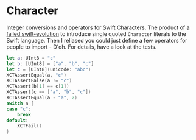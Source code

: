 # Character

Integer conversions and operators for Swift Characters. 
The product of [a failed swift-evolution](https://forums.swift.org/t/single-quoted-character-literals-why-yes-again/61898) to introduce single
quoted `Character` literals to the Swift language. Then I
reliased you could just define a few operators for people
to import - D'oh. For details, have a look at the tests.

```Swift
let a: UInt8 = "c"
let b: [UInt8] = ["a", "b", "c"]
let c = [UInt8](unicode: "abc")
XCTAssertEqual(a, "c")
XCTAssertFalse(a != "c")
XCTAssert(b[1] == c[1])
XCTAssert(c == ["a", "b", "c"])
XCTAssertEqual(a - "a", 2)
switch a {
case "c":
    break
default:
    XCTFail()
}
```
